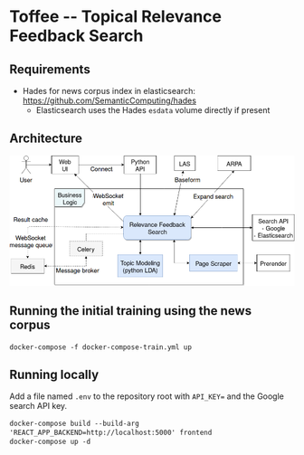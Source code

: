 # Toffee -- Topical Relevance Feedback Search

## Requirements

- Hades for news corpus index in elasticsearch: https://github.com/SemanticComputing/hades
    - Elasticsearch uses the Hades `esdata` volume directly if present

## Architecture

![Toffee system architecture](toffee_system.png)

## Running the initial training using the news corpus

```
docker-compose -f docker-compose-train.yml up
```

## Running locally

Add a file named `.env` to the repository root with `API_KEY=` and the Google search API key.

```
docker-compose build --build-arg 'REACT_APP_BACKEND=http://localhost:5000' frontend
docker-compose up -d
```

